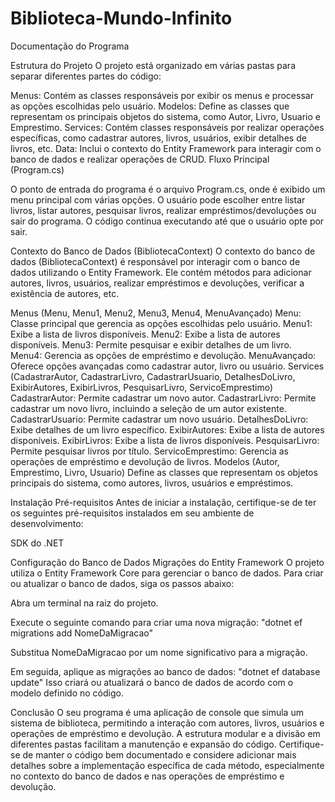 # Biblioteca-Mundo-Infinito
 
Documentação do Programa

Estrutura do Projeto
O projeto está organizado em várias pastas para separar diferentes partes do código:

Menus: Contém as classes responsáveis por exibir os menus e processar as opções escolhidas pelo usuário.
Modelos: Define as classes que representam os principais objetos do sistema, como Autor, Livro, Usuario e Emprestimo.
Services: Contém classes responsáveis por realizar operações específicas, como cadastrar autores, livros, usuários, exibir detalhes de livros, etc.
Data: Inclui o contexto do Entity Framework para interagir com o banco de dados e realizar operações de CRUD.
Fluxo Principal (Program.cs)

O ponto de entrada do programa é o arquivo Program.cs, onde é exibido um menu principal com várias opções. O usuário pode escolher entre listar livros, listar autores, pesquisar livros, realizar empréstimos/devoluções ou sair do programa. O código continua executando até que o usuário opte por sair.

Contexto do Banco de Dados (BibliotecaContext)
O contexto do banco de dados (BibliotecaContext) é responsável por interagir com o banco de dados utilizando o Entity Framework. Ele contém métodos para adicionar autores, livros, usuários, realizar empréstimos e devoluções, verificar a existência de autores, etc.

Menus (Menu, Menu1, Menu2, Menu3, Menu4, MenuAvançado)
Menu: Classe principal que gerencia as opções escolhidas pelo usuário.
Menu1: Exibe a lista de livros disponíveis.
Menu2: Exibe a lista de autores disponíveis.
Menu3: Permite pesquisar e exibir detalhes de um livro.
Menu4: Gerencia as opções de empréstimo e devolução.
MenuAvançado: Oferece opções avançadas como cadastrar autor, livro ou usuário.
Services (CadastrarAutor, CadastrarLivro, CadastrarUsuario, DetalhesDoLivro, ExibirAutores, ExibirLivros, PesquisarLivro, ServicoEmprestimo)
CadastrarAutor: Permite cadastrar um novo autor.
CadastrarLivro: Permite cadastrar um novo livro, incluindo a seleção de um autor existente.
CadastrarUsuario: Permite cadastrar um novo usuário.
DetalhesDoLivro: Exibe detalhes de um livro específico.
ExibirAutores: Exibe a lista de autores disponíveis.
ExibirLivros: Exibe a lista de livros disponíveis.
PesquisarLivro: Permite pesquisar livros por título.
ServicoEmprestimo: Gerencia as operações de empréstimo e devolução de livros.
Modelos (Autor, Emprestimo, Livro, Usuario)
Define as classes que representam os objetos principais do sistema, como autores, livros, usuários e empréstimos.

Instalação
Pré-requisitos
Antes de iniciar a instalação, certifique-se de ter os seguintes pré-requisitos instalados em seu ambiente de desenvolvimento:

SDK do .NET


Configuração do Banco de Dados
Migrações do Entity Framework
O projeto utiliza o Entity Framework Core para gerenciar o banco de dados. Para criar ou atualizar o banco de dados, siga os passos abaixo:

Abra um terminal na raiz do projeto.

Execute o seguinte comando para criar uma nova migração:
"dotnet ef migrations add NomeDaMigracao"

Substitua NomeDaMigracao por um nome significativo para a migração.

Em seguida, aplique as migrações ao banco de dados:
"dotnet ef database update"
Isso criará ou atualizará o banco de dados de acordo com o modelo definido no código.

Conclusão
O seu programa é uma aplicação de console que simula um sistema de biblioteca, permitindo a interação com autores, livros, usuários e operações de empréstimo e devolução. A estrutura modular e a divisão em diferentes pastas facilitam a manutenção e expansão do código. Certifique-se de manter o código bem documentado e considere adicionar mais detalhes sobre a implementação específica de cada método, especialmente no contexto do banco de dados e nas operações de empréstimo e devolução.
